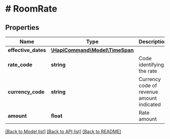 # # RoomRate

## Properties

Name | Type | Description | Notes
------------ | ------------- | ------------- | -------------
**effective_dates** | [**\HapiCommand\Model\TimeSpan**](TimeSpan.md) |  | [optional] 
**rate_code** | **string** | Code identifying the rate | [optional] 
**currency_code** | **string** | Currency code of revenue amount indicated | [optional] 
**amount** | **float** | Rate amount | [optional] 

[[Back to Model list]](../../README.md#documentation-for-models) [[Back to API list]](../../README.md#documentation-for-api-endpoints) [[Back to README]](../../README.md)


